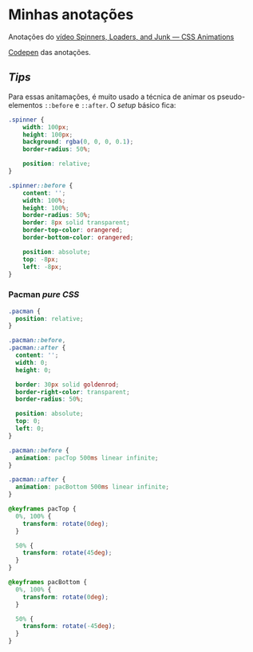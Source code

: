 # Minhas anotações

Anotações do [vídeo Spinners, Loaders, and Junk — CSS Animations](https://www.youtube.com/watch?v=lQxt6TdzsAo)

[Codepen](http://codepen.io/olegon/pen/NRzZob) das anotações.

## _Tips_

Para essas anitamações, é muito usado a técnica de animar os pseudo-elementos `::before` e `::after`. O _setup_ básico fica:

```css
.spinner {    
    width: 100px;
    height: 100px;
    background: rgba(0, 0, 0, 0.1);
    border-radius: 50%;

    position: relative;
}

.spinner::before {
    content: '';  
    width: 100%;
    height: 100%;
    border-radius: 50%;
    border: 8px solid transparent;
    border-top-color: orangered;
    border-bottom-color: orangered;

    position: absolute;
    top: -8px;
    left: -8px;
}
```

### Pacman _pure CSS_

```css
.pacman {
  position: relative;
}

.pacman::before,
.pacman::after {
  content: '';
  width: 0;
  height: 0;

  border: 30px solid goldenrod;
  border-right-color: transparent;
  border-radius: 50%;

  position: absolute;
  top: 0;
  left: 0;
}

.pacman::before {
  animation: pacTop 500ms linear infinite;
}

.pacman::after {
  animation: pacBottom 500ms linear infinite;
}

@keyframes pacTop {
  0%, 100% {
    transform: rotate(0deg);
  }

  50% {
    transform: rotate(45deg);
  }
}

@keyframes pacBottom {
  0%, 100% {
    transform: rotate(0deg);
  }

  50% {
    transform: rotate(-45deg);
  }
}
```
